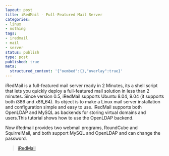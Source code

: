 ```yaml
---
layout: post
title: iRedMail - Full-Featured Mail Server
categories:
- linux
- nothing
tags:
- iredmail
- mail
- server
status: publish
type: post
published: true
meta:
  structured_content: '{"oembed":{},"overlay":true}'
---
```

iRedMail is a full-featured mail server ready in 2 Minutes, its a shell script that lets you quickly deploy a full-featured mail solution in less than 2 minutes. Since version 0.5, iRedMail supports Ubuntu 8.04, 9.04 (it supports both i386 and x86\_64). Its object is to make a Linux mail server installation and configuration simple and easy to use. iRedMail supports both OpenLDAP and MySQL as backends for storing virtual domains and users.This tutorial shows how to use the OpenLDAP backend.

Now iRedmail provides two webmail programs, RoundCube and SquirrelMail, and both support MySQL and OpenLDAP and can change the password.

> [iRedMail](http://www.iredmail.org/)

